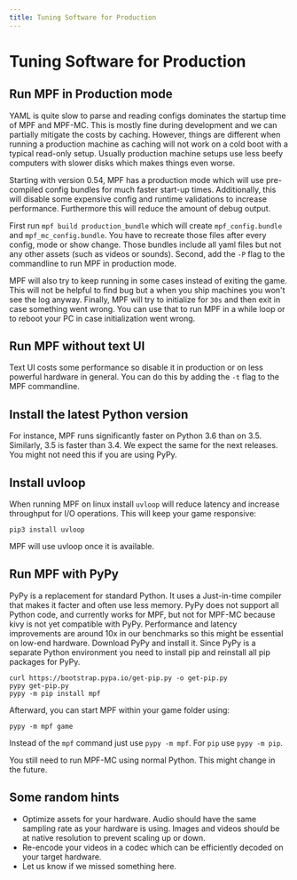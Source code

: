 ```yaml
---
title: Tuning Software for Production
---
```


# Tuning Software for Production


## Run MPF in Production mode

YAML is quite slow to parse and reading configs dominates the startup
time of MPF and MPF-MC. This is mostly fine during development and we
can partially mitigate the costs by caching. However, things are
different when running a production machine as caching will not work on
a cold boot with a typical read-only setup. Usually production machine
setups use less beefy computers with slower disks which makes things
even worse.

Starting with version 0.54, MPF has a production mode which will use
pre-compiled config bundles for much faster start-up times.
Additionally, this will disable some expensive config and runtime
validations to increase performance. Furthermore this will reduce the
amount of debug output.

First run `mpf build production_bundle` which will create
`mpf_config.bundle` and `mpf_mc_config.bundle`. You have to recreate
those files after every config, mode or show change. Those bundles
include all yaml files but not any other assets (such as videos or
sounds). Second, add the `-P` flag to the commandline to run MPF in
production mode.

MPF will also try to keep running in some cases instead of exiting the
game. This will not be helpful to find bug but a when you ship machines
you won't see the log anyway. Finally, MPF will try to initialize for
`30s` and then exit in case something went wrong. You can use that to
run MPF in a while loop or to reboot your PC in case initialization went
wrong.

## Run MPF without text UI

Text UI costs some performance so disable it in production or on less
powerful hardware in general. You can do this by adding the `-t` flag to
the MPF commandline.

## Install the latest Python version

For instance, MPF runs significantly faster on Python 3.6 than on 3.5.
Similarly, 3.5 is faster than 3.4. We expect the same for the next
releases. You might not need this if you are using PyPy.

## Install uvloop

When running MPF on linux install `uvloop` will reduce latency and
increase throughput for I/O operations. This will keep your game
responsive:

``` console
pip3 install uvloop
```

MPF will use uvloop once it is available.

## Run MPF with PyPy

PyPy is a replacement for standard Python. It uses a Just-in-time
compiler that makes it facter and often use less memory. PyPy does not
support all Python code, and currently works for MPF, but not for MPF-MC
because kivy is not yet compatible with PyPy. Performance and latency
improvements are around 10x in our benchmarks so this might be essential
on low-end hardware. Download PyPy and install it. Since PyPy is a
separate Python environment you need to install pip and reinstall all
pip packages for PyPy.

``` console
curl https://bootstrap.pypa.io/get-pip.py -o get-pip.py
pypy get-pip.py
pypy -m pip install mpf
```

Afterward, you can start MPF within your game folder using:

``` console
pypy -m mpf game
```

Instead of the `mpf` command just use `pypy -m mpf`. For `pip` use
`pypy -m pip`.

You still need to run MPF-MC using normal Python. This might change in
the future.

## Some random hints

* Optimize assets for your hardware. Audio should have the same
    sampling rate as your hardware is using. Images and videos should be
    at native resolution to prevent scaling up or down.
* Re-encode your videos in a codec which can be efficiently decoded on
    your target hardware.
* Let us know if we missed something here.
